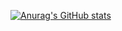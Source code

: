 [![Anurag's GitHub stats](https://github-readme-stats.vercel.app/api?username=rogeriotidea)](https://github.com/anuraghazra/github-readme-stats)
